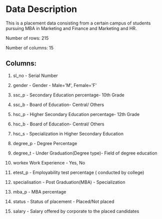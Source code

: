 # Data Description
This is a placement data consisting from a certain campus of students pursuing MBA in Marketing and Finance and Marketing and HR.

Number of rows: 215

Number of columns: 15

## Columns:

1. sl_no - Serial Number

2. gender - Gender - Male='M', Female='F'

3. ssc_p - Secondary Education percentage- 10th Grade

4. ssc_b - Board of Education- Central/ Others

5. hsc_p - Higher Secondary Education percentage- 12th Grade

6. hsc_b - Board of Education- Central/ Others

7. hsc_s - Specialization in Higher Secondary Education

8. degree_p - Degree Percentage

9. degree_t - Under Graduation(Degree type)- Field of degree education

10. workex Work Experience - Yes, No

11. etest_p - Employability test percentage ( conducted by college)

12. specialisation - Post Graduation(MBA) - Specialization

13. mba_p - MBA percentage

14. status - Status of placement - Placed/Not placed

15. salary - Salary offered by corporate to the placed candidates
